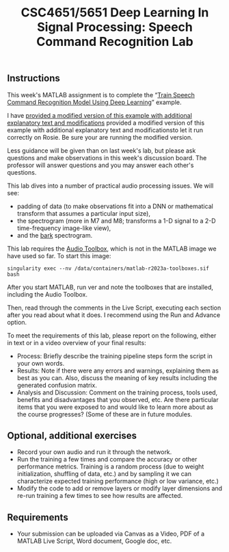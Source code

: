 ﻿---
title: "CSC4651/5651 Deep Learning In Signal Processing: Speech Command Recognition Lab"
---

## Instructions
This week's MATLAB assignment is to complete the “[Train Speech Command Recognition Model Using Deep Learning](https://www.mathworks.com/help/deeplearning/ug/deep-learning-speech-recognition.html)” example.

I have [provided a modified version of this example with additional explanatory text and modifications](speechRecognition.mlx) provided a modified version of this example with additional explanatory text and modificationsto let it run correctly on Rosie. Be sure your are running the modified version.

Less guidance will be given than on last week's lab, but please ask questions and make observations in this week's discussion board. The professor will answer questions and you may answer each other's questions.

This lab dives into a number of practical audio processing issues. We will see:

* padding of data (to make observations fit into a DNN or mathematical transform that assumes a particular input size),
* the spectrogram (more in M7 and M8; transforms a 1-D signal to a 2-D time-frequency image-like view),
* and the [bark](https://en.wikipedia.org/wiki/Bark_scale) spectrogram.

This lab requires the [Audio Toolbox](https://www.mathworks.com/products/audio.html), which is not in the MATLAB image we have used so far. To start this image:

    singularity exec --nv /data/containers/matlab-r2023a-toolboxes.sif bash

After you start MATLAB, run ver and note the toolboxes that are installed, including the Audio Toolbox.

Then, read through the comments in the Live Script, executing each section after you read about what it does. I recommend using the Run and Advance option.

To meet the requirements of this lab, please report on the following, either in text or in a video overview of your final results:

* Process: Briefly describe the training pipeline steps form the script in your own words.
* Results: Note if there were any errors and warnings, explaining them as best as you can. Also, discuss the meaning of key results including the generated confusion matrix.
* Analysis and Discussion: Comment on the training process, tools used, benefits and disadvantages that you observed, etc. Are there particular items that you were exposed to and would like to learn more about as the course progresses? (Some of these are in future modules.

## Optional, additional exercises

* Record your own audio and run it through the network.
* Run the training a few times and compare the accuracy or other performance metrics. Training is a random process (due to weight initialization, shuffling of data, etc.) and by sampling it we can characterize expected training performance (high or low variance, etc.)
* Modify the code to add or remove layers or modify layer dimensions and re-run training a few times to see how results are affected.

## Requirements

* Your submission can be uploaded via Canvas as a Video, PDF of a MATLAB Live Script, Word document, Google doc, etc.
